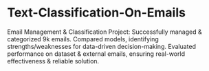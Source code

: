 # Text-Classification-On-Emails
Email Management &amp; Classification Project: Successfully managed &amp; categorized 9k emails. Compared models, identifying strengths/weaknesses for data-driven decision-making. Evaluated performance on dataset &amp; external emails, ensuring real-world effectiveness &amp; reliable solution.
